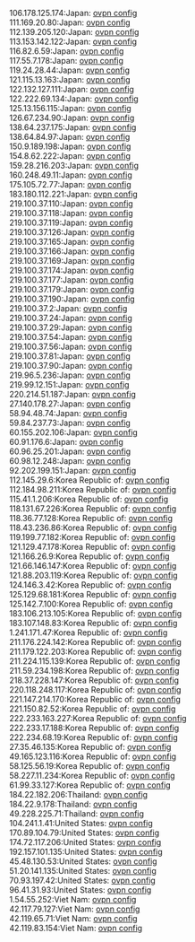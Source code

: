106.178.125.174:Japan: [ovpn config](vpn/106_178_125_174.ovpn)  
111.169.20.80:Japan: [ovpn config](vpn/111_169_20_80.ovpn)  
112.139.205.120:Japan: [ovpn config](vpn/112_139_205_120.ovpn)  
113.153.142.122:Japan: [ovpn config](vpn/113_153_142_122.ovpn)  
116.82.6.59:Japan: [ovpn config](vpn/116_82_6_59.ovpn)  
117.55.7.178:Japan: [ovpn config](vpn/117_55_7_178.ovpn)  
119.24.28.44:Japan: [ovpn config](vpn/119_24_28_44.ovpn)  
121.115.13.163:Japan: [ovpn config](vpn/121_115_13_163.ovpn)  
122.132.127.111:Japan: [ovpn config](vpn/122_132_127_111.ovpn)  
122.222.69.134:Japan: [ovpn config](vpn/122_222_69_134.ovpn)  
125.13.156.115:Japan: [ovpn config](vpn/125_13_156_115.ovpn)  
126.67.234.90:Japan: [ovpn config](vpn/126_67_234_90.ovpn)  
138.64.237.175:Japan: [ovpn config](vpn/138_64_237_175.ovpn)  
138.64.84.97:Japan: [ovpn config](vpn/138_64_84_97.ovpn)  
150.9.189.198:Japan: [ovpn config](vpn/150_9_189_198.ovpn)  
154.8.62.222:Japan: [ovpn config](vpn/154_8_62_222.ovpn)  
159.28.216.203:Japan: [ovpn config](vpn/159_28_216_203.ovpn)  
160.248.49.11:Japan: [ovpn config](vpn/160_248_49_11.ovpn)  
175.105.72.77:Japan: [ovpn config](vpn/175_105_72_77.ovpn)  
183.180.112.221:Japan: [ovpn config](vpn/183_180_112_221.ovpn)  
219.100.37.110:Japan: [ovpn config](vpn/219_100_37_110.ovpn)  
219.100.37.118:Japan: [ovpn config](vpn/219_100_37_118.ovpn)  
219.100.37.119:Japan: [ovpn config](vpn/219_100_37_119.ovpn)  
219.100.37.126:Japan: [ovpn config](vpn/219_100_37_126.ovpn)  
219.100.37.165:Japan: [ovpn config](vpn/219_100_37_165.ovpn)  
219.100.37.166:Japan: [ovpn config](vpn/219_100_37_166.ovpn)  
219.100.37.169:Japan: [ovpn config](vpn/219_100_37_169.ovpn)  
219.100.37.174:Japan: [ovpn config](vpn/219_100_37_174.ovpn)  
219.100.37.177:Japan: [ovpn config](vpn/219_100_37_177.ovpn)  
219.100.37.179:Japan: [ovpn config](vpn/219_100_37_179.ovpn)  
219.100.37.190:Japan: [ovpn config](vpn/219_100_37_190.ovpn)  
219.100.37.2:Japan: [ovpn config](vpn/219_100_37_2.ovpn)  
219.100.37.24:Japan: [ovpn config](vpn/219_100_37_24.ovpn)  
219.100.37.29:Japan: [ovpn config](vpn/219_100_37_29.ovpn)  
219.100.37.54:Japan: [ovpn config](vpn/219_100_37_54.ovpn)  
219.100.37.56:Japan: [ovpn config](vpn/219_100_37_56.ovpn)  
219.100.37.81:Japan: [ovpn config](vpn/219_100_37_81.ovpn)  
219.100.37.90:Japan: [ovpn config](vpn/219_100_37_90.ovpn)  
219.96.5.236:Japan: [ovpn config](vpn/219_96_5_236.ovpn)  
219.99.12.151:Japan: [ovpn config](vpn/219_99_12_151.ovpn)  
220.214.51.187:Japan: [ovpn config](vpn/220_214_51_187.ovpn)  
27.140.178.27:Japan: [ovpn config](vpn/27_140_178_27.ovpn)  
58.94.48.74:Japan: [ovpn config](vpn/58_94_48_74.ovpn)  
59.84.237.73:Japan: [ovpn config](vpn/59_84_237_73.ovpn)  
60.155.202.106:Japan: [ovpn config](vpn/60_155_202_106.ovpn)  
60.91.176.6:Japan: [ovpn config](vpn/60_91_176_6.ovpn)  
60.96.25.201:Japan: [ovpn config](vpn/60_96_25_201.ovpn)  
60.98.12.248:Japan: [ovpn config](vpn/60_98_12_248.ovpn)  
92.202.199.151:Japan: [ovpn config](vpn/92_202_199_151.ovpn)  
112.145.29.6:Korea Republic of: [ovpn config](vpn/112_145_29_6.ovpn)  
112.184.98.211:Korea Republic of: [ovpn config](vpn/112_184_98_211.ovpn)  
115.41.1.206:Korea Republic of: [ovpn config](vpn/115_41_1_206.ovpn)  
118.131.67.226:Korea Republic of: [ovpn config](vpn/118_131_67_226.ovpn)  
118.36.77.128:Korea Republic of: [ovpn config](vpn/118_36_77_128.ovpn)  
118.43.236.86:Korea Republic of: [ovpn config](vpn/118_43_236_86.ovpn)  
119.199.77.182:Korea Republic of: [ovpn config](vpn/119_199_77_182.ovpn)  
121.129.47.178:Korea Republic of: [ovpn config](vpn/121_129_47_178.ovpn)  
121.166.26.9:Korea Republic of: [ovpn config](vpn/121_166_26_9.ovpn)  
121.66.146.147:Korea Republic of: [ovpn config](vpn/121_66_146_147.ovpn)  
121.88.203.119:Korea Republic of: [ovpn config](vpn/121_88_203_119.ovpn)  
124.146.3.42:Korea Republic of: [ovpn config](vpn/124_146_3_42.ovpn)  
125.129.68.181:Korea Republic of: [ovpn config](vpn/125_129_68_181.ovpn)  
125.142.7.100:Korea Republic of: [ovpn config](vpn/125_142_7_100.ovpn)  
183.106.213.105:Korea Republic of: [ovpn config](vpn/183_106_213_105.ovpn)  
183.107.148.83:Korea Republic of: [ovpn config](vpn/183_107_148_83.ovpn)  
1.241.171.47:Korea Republic of: [ovpn config](vpn/1_241_171_47.ovpn)  
211.176.224.142:Korea Republic of: [ovpn config](vpn/211_176_224_142.ovpn)  
211.179.122.203:Korea Republic of: [ovpn config](vpn/211_179_122_203.ovpn)  
211.224.115.139:Korea Republic of: [ovpn config](vpn/211_224_115_139.ovpn)  
211.59.234.198:Korea Republic of: [ovpn config](vpn/211_59_234_198.ovpn)  
218.37.228.147:Korea Republic of: [ovpn config](vpn/218_37_228_147.ovpn)  
220.118.248.117:Korea Republic of: [ovpn config](vpn/220_118_248_117.ovpn)  
221.147.214.170:Korea Republic of: [ovpn config](vpn/221_147_214_170.ovpn)  
221.150.82.52:Korea Republic of: [ovpn config](vpn/221_150_82_52.ovpn)  
222.233.163.227:Korea Republic of: [ovpn config](vpn/222_233_163_227.ovpn)  
222.233.17.188:Korea Republic of: [ovpn config](vpn/222_233_17_188.ovpn)  
222.234.68.19:Korea Republic of: [ovpn config](vpn/222_234_68_19.ovpn)  
27.35.46.135:Korea Republic of: [ovpn config](vpn/27_35_46_135.ovpn)  
49.165.123.116:Korea Republic of: [ovpn config](vpn/49_165_123_116.ovpn)  
58.125.56.19:Korea Republic of: [ovpn config](vpn/58_125_56_19.ovpn)  
58.227.11.234:Korea Republic of: [ovpn config](vpn/58_227_11_234.ovpn)  
61.99.33.127:Korea Republic of: [ovpn config](vpn/61_99_33_127.ovpn)  
184.22.182.206:Thailand: [ovpn config](vpn/184_22_182_206.ovpn)  
184.22.9.178:Thailand: [ovpn config](vpn/184_22_9_178.ovpn)  
49.228.225.71:Thailand: [ovpn config](vpn/49_228_225_71.ovpn)  
104.241.1.41:United States: [ovpn config](vpn/104_241_1_41.ovpn)  
170.89.104.79:United States: [ovpn config](vpn/170_89_104_79.ovpn)  
174.72.117.206:United States: [ovpn config](vpn/174_72_117_206.ovpn)  
192.157.101.135:United States: [ovpn config](vpn/192_157_101_135.ovpn)  
45.48.130.53:United States: [ovpn config](vpn/45_48_130_53.ovpn)  
51.20.141.135:United States: [ovpn config](vpn/51_20_141_135.ovpn)  
70.93.197.42:United States: [ovpn config](vpn/70_93_197_42.ovpn)  
96.41.31.93:United States: [ovpn config](vpn/96_41_31_93.ovpn)  
1.54.55.252:Viet Nam: [ovpn config](vpn/1_54_55_252.ovpn)  
42.117.79.127:Viet Nam: [ovpn config](vpn/42_117_79_127.ovpn)  
42.119.65.71:Viet Nam: [ovpn config](vpn/42_119_65_71.ovpn)  
42.119.83.154:Viet Nam: [ovpn config](vpn/42_119_83_154.ovpn)  
